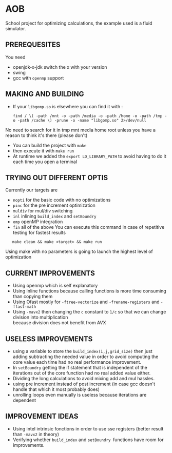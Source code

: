 # AOB

School project for optimizing calculations, the example used is a fluid simulator.

## PREREQUESITES

You need
* openjdk-x-jdk switch the x with your version
* swing
* gcc with `openmp` support

## MAKING AND BUILDING

* If your `libgomp.so` is elsewhere you can find it with :

  ```
  find / \( -path /mnt -o -path /media -o -path /home -o -path /tmp -o -path /cache \) -prune -o -name "libgomp.so" 2>/dev/null
  ```


 No need to search for it in tmp mnt media home root unless you have a reason to think it's there (please don't)

* You can build the project with `make`
* then execute it with `make run`
* At runtime we added the `export LD_LIBRARY_PATH` to avoid having to do it each time you open a terminal

## TRYING OUT DIFFERENT OPTIS

Currently our targets are
  * `nopti` for the basic code with no optimizations
  * `pinc` for the pre increment optimization
  * `muldiv` for mul/div switching
  * `inl`  inlining `build_index` and `setBoundry`
  * `omp` openMP integration
  * `fin` all of the above
 You can execute this command in case of repetitive testing for fastest results
 ```
    make clean && make <target> && make run
 ```
Using make with no parameters is going to launch the highest level of optimization

## CURRENT IMPROVEMENTS
* Using openmp which is self explanatory
* Using inline functions because calling functions is more time consuming than copying them
* Using Ofast mostly for `-ftree-vectorize` and `-frename-registers` and `-ffast-math`
* Using `-mavx2` then changing the `c` constant to `1/c` so that we can change division into
multiplication <br>
  because division does not benefit from AVX

## USELESS IMPROVEMENTS
* using a variable to store the `build_index(i,j,grid_size)` then just adding subtracting the needed
  value in order to avoid computing the core value each time had no real performance improvement.
* In `setBoundry` getting the if statement that is independent of the iterations out of the core
  function had no real added value either.
* Dividing the long calculations to avoid mixing add and mul hassles.
* using pre increment instead of post increment (in case gcc doesn't handle that which it most
  probably does)
* unrolling loops even manually is useless because iterations are dependent 
## IMPROVEMENT IDEAS
* Using intel intrinsic fonctions in order to use sse registers (better result than `-mavx2` in theory)
* Verifying whether `build_index` and `setBoundry `functions have room for improvements.
